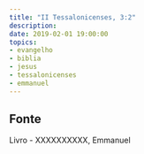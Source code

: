 ```yaml
---
title: "II Tessalonicenses, 3:2"
description: 
date: 2019-02-01 19:00:00
topics: 
- evangelho
- biblia
- jesus
- tessalonicenses
- emmanuel
---
```




## Fonte
Livro - XXXXXXXXXX, Emmanuel
